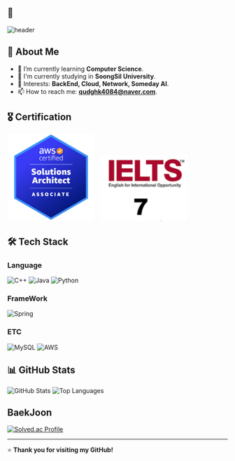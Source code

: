 ## 👋
![header](https://capsule-render.vercel.app/api?type=rounded&color=gradient&customColorList=30&height=300&section=header&text=Thank%20You%20For%20Visiting)


## 🚀 About Me
- 🌱 I’m currently learning **Computer Science**.
- 💼 I'm currently studying in **SoongSil University**.
- 📌 Interests: **BackEnd, Cloud, Network, Someday AI**.
- 📫 How to reach me: **qudghk4084@naver.com**.

## 🎖️ Certification
<p>
  <img src="https://github.com/BYEONGHWALEE-dev/assets/raw/main/SAA.png" width="200" style="display: inline-block; margin-right: 10px;">
  <img src="https://github.com/BYEONGHWALEE-dev/assets/raw/main/ielts.png" width="200" style="display: inline-block;">
</p>

## 🛠 Tech Stack

### **Language**

![C++](https://img.shields.io/badge/C++-00599C?style=for-the-badge&logo=cplusplus&logoColor=white)
![Java](https://img.shields.io/badge/Java-007396?style=for-the-badge&logo=java&logoColor=white)
![Python](https://img.shields.io/badge/Python-3776AB?style=for-the-badge&logo=python&logoColor=white)

### **FrameWork**

![Spring](https://img.shields.io/badge/Spring-6DB33F?style=for-the-badge&logo=spring&logoColor=white)

### **ETC**

![MySQL](https://img.shields.io/badge/MySQL-4479A1?style=for-the-badge&logo=mysql&logoColor=white)
![AWS](https://img.shields.io/badge/AWS-FF9900?style=for-the-badge&logo=amazon-aws&logoColor=white)



## 📊 GitHub Stats
![GitHub Stats](https://github-readme-stats.vercel.app/api?username=BYEONGHWALEE-dev&show_icons=true&theme=dark&cache_seconds=3600)
![Top Languages](https://github-readme-stats.vercel.app/api/top-langs/?username=BYEONGHWALEE-dev&layout=compact&theme=dark&cache_seconds=3600)

## BaekJoon
[![Solved.ac Profile](http://mazassumnida.wtf/api/v2/generate_badge?boj=qudghk4084)](https://solved.ac/qudghk4084/)

---

⭐️ **Thank you for visiting my GitHub!**  

